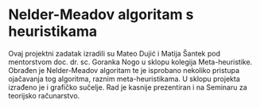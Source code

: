 # Nelder-Meadov algoritam s heuristikama
Ovaj projektni zadatak izradili su Mateo Dujić i Matija Šantek pod mentorstvom doc. dr. sc. Goranka Nogo u sklopu kolegija Meta-heuristike.
Obrađen je Nelder-Meadov algoritam te je isprobano nekoliko pristupa ojačavanja tog algoritma, raznim meta-heuristikama.
U sklopu projekta izrađeno je i grafičko sučelje.
Rad je kasnije prezentiran i na Seminaru za teorijsko računarstvo.

